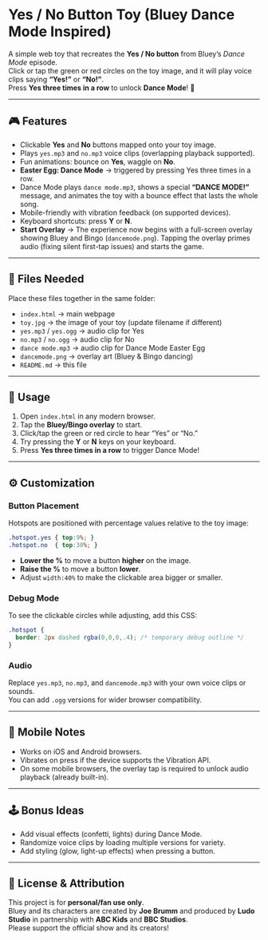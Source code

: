# Yes / No Button Toy (Bluey Dance Mode Inspired)

A simple web toy that recreates the **Yes / No button** from Bluey’s *Dance Mode* episode.  
Click or tap the green or red circles on the toy image, and it will play voice clips saying **“Yes!”** or **“No!”**.  
Press **Yes three times in a row** to unlock **Dance Mode**! 🎉

---

## 🎮 Features
- Clickable **Yes** and **No** buttons mapped onto your toy image.
- Plays `yes.mp3` and `no.mp3` voice clips (overlapping playback supported).
- Fun animations: bounce on **Yes**, waggle on **No**.
- **Easter Egg: Dance Mode** → triggered by pressing Yes three times in a row.
- Dance Mode plays `dance mode.mp3`, shows a special **“DANCE MODE!”** message, and animates the toy with a bounce effect that lasts the whole song.
- Mobile-friendly with vibration feedback (on supported devices).
- Keyboard shortcuts: press **Y** or **N**.
- **Start Overlay** → The experience now begins with a full-screen overlay showing Bluey and Bingo (`dancemode.png`). Tapping the overlay primes audio (fixing silent first-tap issues) and starts the game.

---

## 📂 Files Needed
Place these files together in the same folder:
- `index.html` → main webpage
- `toy.jpg` → the image of your toy (update filename if different)
- `yes.mp3` / `yes.ogg` → audio clip for Yes
- `no.mp3` / `no.ogg` → audio clip for No
- `dance mode.mp3` → audio clip for Dance Mode Easter Egg
- `dancemode.png` → overlay art (Bluey & Bingo dancing)
- `README.md` → this file

---

## 🚀 Usage
1. Open `index.html` in any modern browser.
2. Tap the **Bluey/Bingo overlay** to start.
3. Click/tap the green or red circle to hear “Yes” or “No.”
4. Try pressing the **Y** or **N** keys on your keyboard.
5. Press **Yes three times in a row** to trigger Dance Mode!

---

## ⚙️ Customization

### Button Placement
Hotspots are positioned with percentage values relative to the toy image:
```css
.hotspot.yes { top:9%; }
.hotspot.no  { top:30%; }
```

- **Lower the %** to move a button **higher** on the image.
- **Raise the %** to move a button **lower**.
- Adjust `width:40%` to make the clickable area bigger or smaller.

### Debug Mode
To see the clickable circles while adjusting, add this CSS:
```css
.hotspot {
  border: 2px dashed rgba(0,0,0,.4); /* temporary debug outline */
}
```

### Audio
Replace `yes.mp3`, `no.mp3`, and `dancemode.mp3` with your own voice clips or sounds.  
You can add `.ogg` versions for wider browser compatibility.

---

## 📱 Mobile Notes
- Works on iOS and Android browsers.
- Vibrates on press if the device supports the Vibration API.
- On some mobile browsers, the overlay tap is required to unlock audio playback (already built-in).

---

## 🕹️ Bonus Ideas
- Add visual effects (confetti, lights) during Dance Mode.
- Randomize voice clips by loading multiple versions for variety.
- Add styling (glow, light-up effects) when pressing a button.

---

## 📜 License & Attribution
This project is for **personal/fan use only**.  
Bluey and its characters are created by **Joe Brumm** and produced by **Ludo Studio** in partnership with **ABC Kids** and **BBC Studios**.  
Please support the official show and its creators!  
